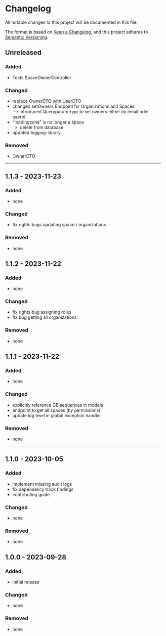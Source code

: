 # Changelog


All notable changes to this project will be documented in this file.

The format is based on [Keep a Changelog](https://keepachangelog.com/en/1.0.0/),
and this project adheres to [Semantic Versioning](https://semver.org/spec/v2.0.0.html).


## Unreleased


### Added

- Tests SpaceOwnerController

### Changed

- replace OwnerDTO with UserDTO
- changed setOwners Endpoint for Organizations and Spaces <br>
  --> introduced Queryparam `type` to set owners either by email oder userId
- "loadingzone" is no longer a space
  - delete from database
- updated logging-library

### Removed

- OwnerDTO

---


## 1.1.3 - 2023-11-23


### Added

- none

### Changed

- fix rights bugs updating space / organizations

### Removed

- none

## 1.1.2 - 2023-11-22


### Added

- none

### Changed

- fix rights bug assigning roles
- fix bug getting all organizations

### Removed

- none

## 1.1.1 - 2023-11-22


### Added

- none

### Changed

- explicitly reference DB sequences in models
- endpoint to get all spaces (by permissions)
- update log level in global exception handler

### Removed

- none

---

## 1.1.0 - 2023-10-05


### Added

- implement missing audit logs
- fix dependency track findings
- contributing guide

### Changed

- none

### Removed

- none

## 1.0.0 - 2023-09-28


### Added

- initial release

### Changed

- none

### Removed

- none
